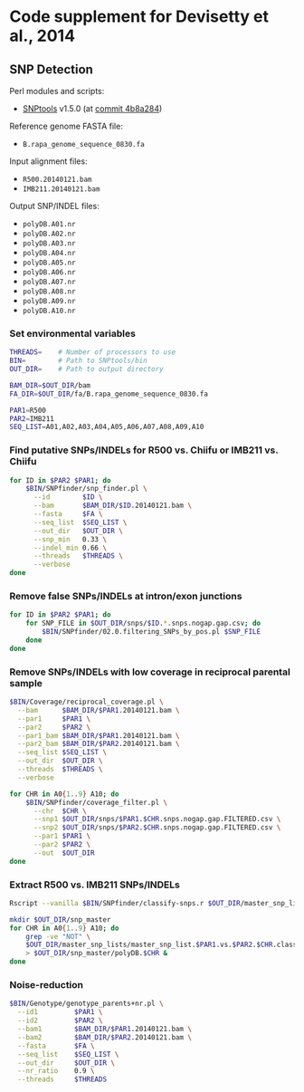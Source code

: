 # Code supplement for Devisetty et al., 2014

## SNP Detection

Perl modules and scripts:

- [SNPtools](https://github.com/mfcovington/SNPtools) v1.5.0 (at [commit 4b8a284](https://github.com/mfcovington/SNPtools/tree/4b8a284d6e38bb508385f46572b89a4df2f035c1))

Reference genome FASTA file:

- `B.rapa_genome_sequence_0830.fa`

Input alignment files:

- `R500.20140121.bam`
- `IMB211.20140121.bam`

Output SNP/INDEL files:

- `polyDB.A01.nr`
- `polyDB.A02.nr`
- `polyDB.A03.nr`
- `polyDB.A04.nr`
- `polyDB.A05.nr`
- `polyDB.A06.nr`
- `polyDB.A07.nr`
- `polyDB.A08.nr`
- `polyDB.A09.nr`
- `polyDB.A10.nr`

### Set environmental variables

```sh
THREADS=    # Number of processors to use
BIN=        # Path to SNPtools/bin
OUT_DIR=    # Path to output directory

BAM_DIR=$OUT_DIR/bam
FA_DIR=$OUT_DIR/fa/B.rapa_genome_sequence_0830.fa

PAR1=R500
PAR2=IMB211
SEQ_LIST=A01,A02,A03,A04,A05,A06,A07,A08,A09,A10
```

### Find putative SNPs/INDELs for R500 vs. Chiifu or IMB211 vs. Chiifu

```sh
for ID in $PAR2 $PAR1; do
    $BIN/SNPfinder/snp_finder.pl \
      --id        $ID \
      --bam       $BAM_DIR/$ID.20140121.bam \
      --fasta     $FA \
      --seq_list  $SEQ_LIST \
      --out_dir   $OUT_DIR \
      --snp_min   0.33 \
      --indel_min 0.66 \
      --threads   $THREADS \
      --verbose
done
```

### Remove false SNPs/INDELs at intron/exon junctions

```sh
for ID in $PAR2 $PAR1; do
    for SNP_FILE in $OUT_DIR/snps/$ID.*.snps.nogap.gap.csv; do
        $BIN/SNPfinder/02.0.filtering_SNPs_by_pos.pl $SNP_FILE
    done
done
```

### Remove SNPs/INDELs with low coverage in reciprocal parental sample

```sh
$BIN/Coverage/reciprocal_coverage.pl \
  --bam      $BAM_DIR/$PAR1.20140121.bam \
  --par1     $PAR1 \
  --par2     $PAR2 \
  --par1_bam $BAM_DIR/$PAR1.20140121.bam \
  --par2_bam $BAM_DIR/$PAR2.20140121.bam \
  --seq_list $SEQ_LIST \
  --out_dir  $OUT_DIR \
  --threads  $THREADS \
  --verbose

for CHR in A0{1..9} A10; do
    $BIN/SNPfinder/coverage_filter.pl \
      --chr  $CHR \
      --snp1 $OUT_DIR/snps/$PAR1.$CHR.snps.nogap.gap.FILTERED.csv \
      --snp2 $OUT_DIR/snps/$PAR2.$CHR.snps.nogap.gap.FILTERED.csv \
      --par1 $PAR1 \
      --par2 $PAR2 \
      --out  $OUT_DIR
done
```

### Extract R500 vs. IMB211 SNPs/INDELs 

```sh
Rscript --vanilla $BIN/SNPfinder/classify-snps.r $OUT_DIR/master_snp_lists > $OUT_DIR/classify.log

mkdir $OUT_DIR/snp_master
for CHR in A0{1..9} A10; do
    grep -ve "NOT" \
    $OUT_DIR/master_snp_lists/master_snp_list.$PAR1.vs.$PAR2.$CHR.classified \
    > $OUT_DIR/snp_master/polyDB.$CHR &
done
```

### Noise-reduction

```sh
$BIN/Genotype/genotype_parents+nr.pl \
  --id1         $PAR1 \
  --id2         $PAR2 \
  --bam1        $BAM_DIR/$PAR1.20140121.bam \
  --bam2        $BAM_DIR/$PAR2.20140121.bam \
  --fasta       $FA \
  --seq_list    $SEQ_LIST \
  --out_dir     $OUT_DIR \
  --nr_ratio    0.9 \
  --threads     $THREADS
```
